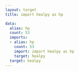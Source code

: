 ```yaml
---
layout: target
title: import healpy as hp

data:
  alias: hp
  count: 53
  imports:
  - alias: hp
    count: 53
    import: import healpy as hp
    target: healpy
  target: healpy
---
```

